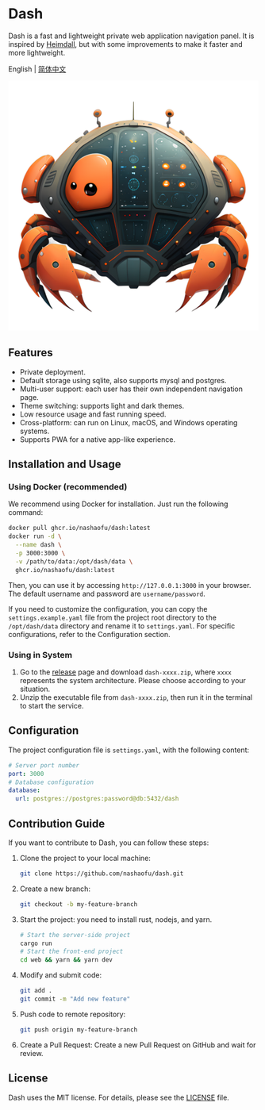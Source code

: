 # Dash

Dash is a fast and lightweight private web application navigation panel. It is inspired by [Heimdall](https://github.com/linuxserver/Heimdall), but with some improvements to make it faster and more lightweight.

English | [简体中文](README-zh_CN.md)

![logo](./logo.png)

## Features

- Private deployment.
- Default storage using sqlite, also supports mysql and postgres.
- Multi-user support: each user has their own independent navigation page.
- Theme switching: supports light and dark themes.
- Low resource usage and fast running speed.
- Cross-platform: can run on Linux, macOS, and Windows operating systems.
- Supports PWA for a native app-like experience.

## Installation and Usage

### Using Docker (recommended)

We recommend using Docker for installation. Just run the following command:

```sh
docker pull ghcr.io/nashaofu/dash:latest
docker run -d \
  --name dash \
  -p 3000:3000 \
  -v /path/to/data:/opt/dash/data \
  ghcr.io/nashaofu/dash:latest
```

Then, you can use it by accessing `http://127.0.0.1:3000` in your browser. The default username and password are `username/password`.

If you need to customize the configuration, you can copy the `settings.example.yaml` file from the project root directory to the `/opt/dash/data` directory and rename it to `settings.yaml`. For specific configurations, refer to the Configuration section.

### Using in System

1. Go to the [release](https://github.com/nashaofu/dash/releases) page and download `dash-xxxx.zip`, where `xxxx` represents the system architecture. Please choose according to your situation.
2. Unzip the executable file from `dash-xxxx.zip`, then run it in the terminal to start the service.

## Configuration

The project configuration file is `settings.yaml`, with the following content:

```yaml
# Server port number
port: 3000
# Database configuration
database:
  url: postgres://postgres:password@db:5432/dash
```

## Contribution Guide

If you want to contribute to Dash, you can follow these steps:

1. Clone the project to your local machine:

   ```sh
   git clone https://github.com/nashaofu/dash.git
   ```

2. Create a new branch:

   ```sh
   git checkout -b my-feature-branch
   ```

3. Start the project: you need to install rust, nodejs, and yarn.

   ```sh
   # Start the server-side project
   cargo run
   # Start the front-end project
   cd web && yarn && yarn dev
   ```

4. Modify and submit code:

   ```sh
   git add .
   git commit -m "Add new feature"
   ```

5. Push code to remote repository:

   ```sh
   git push origin my-feature-branch
   ```

6. Create a Pull Request: Create a new Pull Request on GitHub and wait for review.

## License

Dash uses the MIT license. For details, please see the [LICENSE](LICENSE) file.
